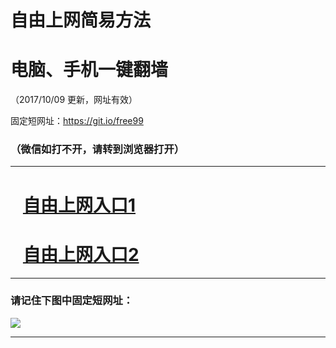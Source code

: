 ﻿# 自由上网简易方法

# 电脑、手机一键翻墙

（2017/10/09 更新，网址有效）

固定短网址：https://git.io/free99

### （微信如打不开，请转到浏览器打开）


***





# &nbsp;&nbsp; <a href="http://ft3260319992.fwq-tz-1001.info/fwqtz01.html?t=10090016714 " target="_blank">自由上网入口1</a>
# &nbsp;&nbsp; <a href="http://ft2913810733.fwq-tz-1002.info/fwqtz02.html?t=10090014745 " target="_blank">自由上网入口2</a>
***

### 请记住下图中固定短网址：

<img src="https://s3-us-west-2.amazonaws.com/fwq-1001/yjfq-20170905okok.png" /> 


***

